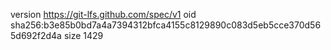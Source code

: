 version https://git-lfs.github.com/spec/v1
oid sha256:b3e85b0bd7a4a7394312bfca4155c8129890c083d5eb5cce370d565d692f2d4a
size 1429
